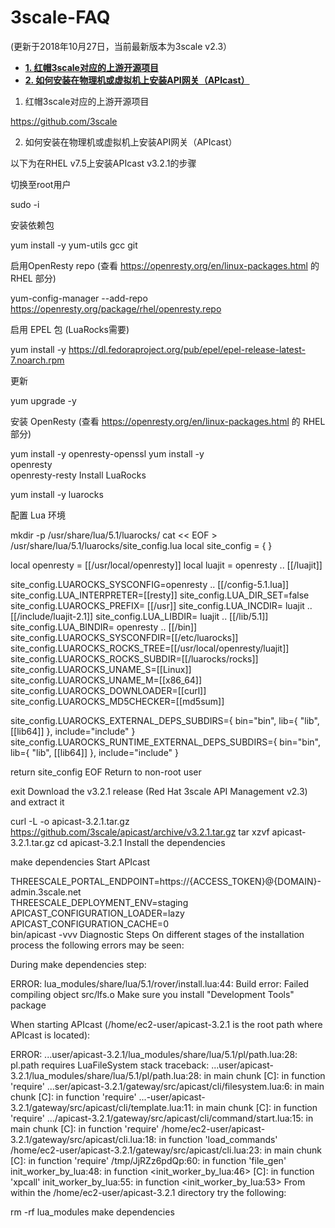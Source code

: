 # 3scale-FAQ
(更新于2018年10月27日，当前最新版本为3scale v2.3）

- [**1. 红帽3scale对应的上游开源项目**](#upstream-project)
- [**2. 如何安装在物理机或虚拟机上安装API网关（APIcast）**](#install-apicast-rhel7)

1. 红帽3scale对应的上游开源项目

  https://github.com/3scale

2. 如何安装在物理机或虚拟机上安装API网关（APIcast）

以下为在RHEL v7.5上安装APIcast v3.2.1的步骤

切换至root用户

sudo -i

安装依赖包

yum install -y yum-utils gcc git

启用OpenResty repo (查看  https://openresty.org/en/linux-packages.html 的 RHEL 部分)

yum-config-manager --add-repo https://openresty.org/package/rhel/openresty.repo

启用 EPEL 包 (LuaRocks需要)

yum install -y https://dl.fedoraproject.org/pub/epel/epel-release-latest-7.noarch.rpm

更新

yum upgrade -y

安装 OpenResty (查看 https://openresty.org/en/linux-packages.html 的 RHEL 部分)

yum install -y openresty-openssl
yum install -y \
     openresty \
     openresty-resty
Install LuaRocks

yum install -y luarocks

配置 Lua 环境

mkdir -p /usr/share/lua/5.1/luarocks/
cat << EOF > /usr/share/lua/5.1/luarocks/site_config.lua
local site_config = { }

local openresty = [[/usr/local/openresty]]
local luajit = openresty .. [[/luajit]]

site_config.LUAROCKS_SYSCONFIG=openresty .. [[/config-5.1.lua]]
site_config.LUA_INTERPRETER=[[resty]]
site_config.LUA_DIR_SET=false
site_config.LUAROCKS_PREFIX= [[/usr]]
site_config.LUA_INCDIR= luajit .. [[/include/luajit-2.1]]
site_config.LUA_LIBDIR= luajit .. [[/lib/5.1]]
site_config.LUA_BINDIR= openresty .. [[/bin]]
site_config.LUAROCKS_SYSCONFDIR=[[/etc/luarocks]]
site_config.LUAROCKS_ROCKS_TREE=[[/usr/local/openresty/luajit]]
site_config.LUAROCKS_ROCKS_SUBDIR=[[/luarocks/rocks]]
site_config.LUAROCKS_UNAME_S=[[Linux]]
site_config.LUAROCKS_UNAME_M=[[x86_64]]
site_config.LUAROCKS_DOWNLOADER=[[curl]]
site_config.LUAROCKS_MD5CHECKER=[[md5sum]]

site_config.LUAROCKS_EXTERNAL_DEPS_SUBDIRS={ bin="bin", lib={ "lib", [[lib64]] }, include="include" }
site_config.LUAROCKS_RUNTIME_EXTERNAL_DEPS_SUBDIRS={ bin="bin", lib={ "lib", [[lib64]] }, include="include" }

return site_config
EOF
Return to non-root user

exit
Download the v3.2.1 release (Red Hat 3scale API Management v2.3) and extract it

curl -L -o apicast-3.2.1.tar.gz https://github.com/3scale/apicast/archive/v3.2.1.tar.gz
tar xzvf apicast-3.2.1.tar.gz
cd apicast-3.2.1
Install the dependencies

make dependencies
Start APIcast

THREESCALE_PORTAL_ENDPOINT=https://{ACCESS_TOKEN}@{DOMAIN}-admin.3scale.net \
THREESCALE_DEPLOYMENT_ENV=staging \
APICAST_CONFIGURATION_LOADER=lazy \
APICAST_CONFIGURATION_CACHE=0 \
bin/apicast -vvv
Diagnostic Steps
On different stages of the installation process the following errors may be seen:

During make dependencies step:

ERROR: lua_modules/share/lua/5.1/rover/install.lua:44: Build error: Failed compiling object src/lfs.o
Make sure you install "Development Tools" package

When starting APIcast (/home/ec2-user/apicast-3.2.1 is the root path where APIcast is located):

ERROR: ...user/apicast-3.2.1/lua_modules/share/lua/5.1/pl/path.lua:28: pl.path requires LuaFileSystem
stack traceback:
...user/apicast-3.2.1/lua_modules/share/lua/5.1/pl/path.lua:28: in main chunk
[C]: in function 'require'
...ser/apicast-3.2.1/gateway/src/apicast/cli/filesystem.lua:6: in main chunk
[C]: in function 'require'
...-user/apicast-3.2.1/gateway/src/apicast/cli/template.lua:11: in main chunk
[C]: in function 'require'
.../apicast-3.2.1/gateway/src/apicast/cli/command/start.lua:15: in main chunk
[C]: in function 'require'
/home/ec2-user/apicast-3.2.1/gateway/src/apicast/cli.lua:18: in function 'load_commands'
/home/ec2-user/apicast-3.2.1/gateway/src/apicast/cli.lua:23: in main chunk
[C]: in function 'require'
/tmp/JjRZz6pdQp:60: in function 'file_gen'
init_worker_by_lua:48: in function <init_worker_by_lua:46>
[C]: in function 'xpcall'
init_worker_by_lua:55: in function <init_worker_by_lua:53>
From within the /home/ec2-user/apicast-3.2.1 directory try the following:

rm -rf lua_modules
make dependencies

